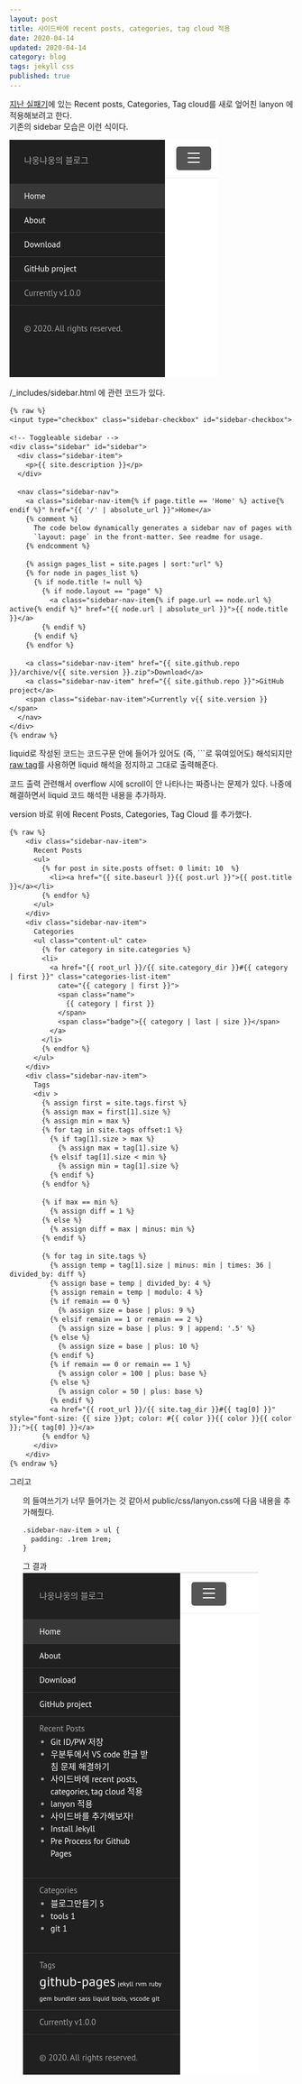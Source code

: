 ```yaml
---
layout: post
title: 사이드바에 recent posts, categories, tag cloud 적용
date: 2020-04-14
updated: 2020-04-14
category: blog
tags: jekyll css
published: true
---
```


[지난 실패기](/blog/2020/04/14/1)에 있는 
Recent posts, Categories, Tag cloud를 새로 엎어친 lanyon 에 적용해보려고 한다.   
기존의 sidebar 모습은 이런 식이다.   

![기존의 sidebar](/assets/img/sidebar_before.png)

/_includes/sidebar.html 에 관련 코드가 있다.
```liquid
{% raw %}
<input type="checkbox" class="sidebar-checkbox" id="sidebar-checkbox">

<!-- Toggleable sidebar -->
<div class="sidebar" id="sidebar">
  <div class="sidebar-item">
    <p>{{ site.description }}</p>
  </div>

  <nav class="sidebar-nav">
    <a class="sidebar-nav-item{% if page.title == 'Home' %} active{% endif %}" href="{{ '/' | absolute_url }}">Home</a>
    {% comment %}
      The code below dynamically generates a sidebar nav of pages with
      `layout: page` in the front-matter. See readme for usage.
    {% endcomment %}

    {% assign pages_list = site.pages | sort:"url" %}
    {% for node in pages_list %}
      {% if node.title != null %}
        {% if node.layout == "page" %}
          <a class="sidebar-nav-item{% if page.url == node.url %} active{% endif %}" href="{{ node.url | absolute_url }}">{{ node.title }}</a>
        {% endif %}
      {% endif %}
    {% endfor %}

    <a class="sidebar-nav-item" href="{{ site.github.repo }}/archive/v{{ site.version }}.zip">Download</a>
    <a class="sidebar-nav-item" href="{{ site.github.repo }}">GitHub project</a>
    <span class="sidebar-nav-item">Currently v{{ site.version }}</span>
  </nav>
</div>
{% endraw %}
```

liquid로 작성된 코드는 코드구문 안에 들어가 있어도 (즉, ```로 묶여있어도) 해석되지만 
[raw tag](https://github.com/Shopify/liquid/wiki/liquid-for-designers#raw)를
사용하면 liquid 해석을 정지하고 그대로 출력해준다.

코드 출력 관련해서 overflow 시에 scroll이 안 나타나는 짜증나는 문제가 있다.
나중에 해결하면서 liquid 코드 해석한 내용을 추가하자.

version 바로 위에 Recent Posts, Categories, Tag Cloud 를 추가했다.
```
{% raw %}
    <div class="sidebar-nav-item"> 
      Recent Posts
      <ul>
        {% for post in site.posts offset: 0 limit: 10  %}
          <li><a href="{{ site.baseurl }}{{ post.url }}">{{ post.title }}</a></li>
        {% endfor %}
      </ul>
    </div>
    <div class="sidebar-nav-item">
      Categories
      <ul class="content-ul" cate>
        {% for category in site.categories %}
        <li>
          <a href="{{ root_url }}/{{ site.category_dir }}#{{ category | first }}" class="categories-list-item"
            cate="{{ category | first }}">
            <span class="name">
              {{ category | first }}
            </span>
            <span class="badge">{{ category | last | size }}</span>
          </a>
        </li>
        {% endfor %}
      </ul>
    </div>
    <div class="sidebar-nav-item">
      Tags
      <div >
        {% assign first = site.tags.first %}
        {% assign max = first[1].size %}
        {% assign min = max %}
        {% for tag in site.tags offset:1 %}
          {% if tag[1].size > max %}
            {% assign max = tag[1].size %}
          {% elsif tag[1].size < min %}
            {% assign min = tag[1].size %}
          {% endif %}
        {% endfor %}

        {% if max == min %}
          {% assign diff = 1 %}
        {% else %}
          {% assign diff = max | minus: min %}
        {% endif %}

        {% for tag in site.tags %}
          {% assign temp = tag[1].size | minus: min | times: 36 | divided_by: diff %}
          {% assign base = temp | divided_by: 4 %}
          {% assign remain = temp | modulo: 4 %}
          {% if remain == 0 %}
            {% assign size = base | plus: 9 %}
          {% elsif remain == 1 or remain == 2 %}
            {% assign size = base | plus: 9 | append: '.5' %}
          {% else %}
            {% assign size = base | plus: 10 %}
          {% endif %}
          {% if remain == 0 or remain == 1 %}
            {% assign color = 100 | plus: base %}
          {% else %}
            {% assign color = 50 | plus: base %}
          {% endif %}
          <a href="{{ root_url }}/{{ site.tag_dir }}#{{ tag[0] }}" style="font-size: {{ size }}pt; color: #{{ color }}{{ color }}{{ color }};">{{ tag[0] }}</a>
        {% endfor %}
      </div>
    </div>
{% endraw %}
```

그리고 <ul>의 들여쓰기가 너무 들어가는 것 같아서 public/css/lanyon.css에 다음 내용을 추가해줬다.
```
.sidebar-nav-item > ul {
  padding: .1rem 1rem;
}
```

그 결과   
![변경된 sidebar](/assets/img/sidebar_after.png)
